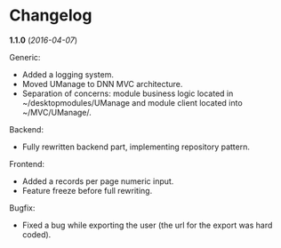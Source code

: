 Changelog
=========

**1.1.0** (*2016-04-07*)

Generic:

* Added a logging system.
* Moved UManage to DNN MVC architecture.
* Separation of concerns: module business logic located in ~/desktopmodules/UManage
  and module client located into ~/MVC/UManage/.

Backend:

* Fully rewritten backend part, implementing repository pattern.

Frontend:

* Added a records per page numeric input.
* Feature freeze before full rewriting.

Bugfix:

* Fixed a bug while exporting the user (the url for the export was hard coded).
